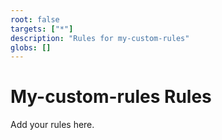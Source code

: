 ```yaml
---
root: false
targets: ["*"]
description: "Rules for my-custom-rules"
globs: []
---
```


# My-custom-rules Rules

Add your rules here.
